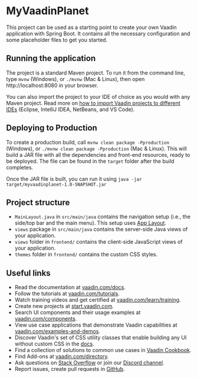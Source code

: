 # MyVaadinPlanet

This project can be used as a starting point to create your own Vaadin application with Spring Boot.
It contains all the necessary configuration and some placeholder files to get you started.

## Running the application

The project is a standard Maven project. To run it from the command line,
type `mvnw` (Windows), or `./mvnw` (Mac & Linux), then open
http://localhost:8080 in your browser.

You can also import the project to your IDE of choice as you would with any
Maven project. Read more on [how to import Vaadin projects to different 
IDEs](https://vaadin.com/docs/latest/flow/guide/step-by-step/importing) (Eclipse, IntelliJ IDEA, NetBeans, and VS Code).

## Deploying to Production

To create a production build, call `mvnw clean package -Pproduction` (Windows),
or `./mvnw clean package -Pproduction` (Mac & Linux).
This will build a JAR file with all the dependencies and front-end resources,
ready to be deployed. The file can be found in the `target` folder after the build completes.

Once the JAR file is built, you can run it using
`java -jar target/myvaadinplanet-1.0-SNAPSHOT.jar`

## Project structure

- `MainLayout.java` in `src/main/java` contains the navigation setup (i.e., the
  side/top bar and the main menu). This setup uses
  [App Layout](https://vaadin.com/components/vaadin-app-layout).
- `views` package in `src/main/java` contains the server-side Java views of your application.
- `views` folder in `frontend/` contains the client-side JavaScript views of your application.
- `themes` folder in `frontend/` contains the custom CSS styles.

## Useful links

- Read the documentation at [vaadin.com/docs](https://vaadin.com/docs).
- Follow the tutorials at [vaadin.com/tutorials](https://vaadin.com/tutorials).
- Watch training videos and get certified at [vaadin.com/learn/training](https://vaadin.com/learn/training).
- Create new projects at [start.vaadin.com](https://start.vaadin.com/).
- Search UI components and their usage examples at [vaadin.com/components](https://vaadin.com/components).
- View use case applications that demonstrate Vaadin capabilities at [vaadin.com/examples-and-demos](https://vaadin.com/examples-and-demos).
- Discover Vaadin's set of CSS utility classes that enable building any UI without custom CSS in the [docs](https://vaadin.com/docs/latest/ds/foundation/utility-classes). 
- Find a collection of solutions to common use cases in [Vaadin Cookbook](https://cookbook.vaadin.com/).
- Find Add-ons at [vaadin.com/directory](https://vaadin.com/directory).
- Ask questions on [Stack Overflow](https://stackoverflow.com/questions/tagged/vaadin) or join our [Discord channel](https://discord.gg/MYFq5RTbBn).
- Report issues, create pull requests in [GitHub](https://github.com/vaadin/platform).
